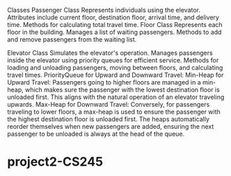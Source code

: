 
Classes
Passenger Class
Represents individuals using the elevator.
Attributes include current floor, destination floor, arrival time, and delivery time.
Methods for calculating total travel time.
Floor Class
Represents each floor in the building.
Manages a list of waiting passengers.
Methods to add and remove passengers from the waiting list.

Elevator Class
Simulates the elevator's operation.
Manages passengers inside the elevator using priority queues for efficient service.
Methods for loading and unloading passengers, moving between floors, and calculating travel times.
PriorityQueue for Upward and Downward Travel:
Min-Heap for Upward Travel: Passengers going to higher floors are managed in a min-heap, which makes sure the passenger with the lowest destination floor is unloaded first. This aligns with the natural operation of an elevator traveling upwards.
Max-Heap for Downward Travel: Conversely, for passengers traveling to lower floors, a max-heap is used to ensure the passenger with the highest destination floor is unloaded first.
The heaps automatically reorder themselves when new passengers are added, ensuring the next passenger to be unloaded is always at the head of the queue.

# project2-CS245
